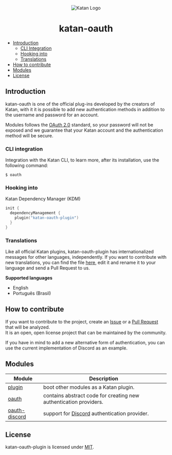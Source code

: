 <p align="center"><img src="https://i.imgur.com/A4T861z.png" alt="Katan Logo"/></p>
<h1 align="center">katan-oauth</h1>

* [Introduction](#introduction)
  * [CLI Integration](#cli-integration)
  * [Hooking into](#hooking-into)
  * [Translations](#translations)
* [How to contribute](#how-to-contribute)
* [Modules](#modules)
* [License](#license)

## Introduction
katan-oauth is one of the official plug-ins developed by the creators of Katan, with it it is possible to add new authentication methods in addition to the username and password for an account.

Modules follows the [OAuth 2.0](https://tools.ietf.org/html/rfc6749) standard, so your password will not be exposed and we guarantee that your Katan account and the authentication method will be secure.

### CLI integration
Integration with the Katan CLI, to learn more, after its installation, use the following command:
```console
$ oauth
```

### Hooking into
Katan Dependency Manager (KDM)
```kotlin
init {
  dependencyManagement {
    plugin("katan-oauth-plugin")
  }
}
```

### Translations
Like all official Katan plugins, katan-oauth-plugin has internationalized messages for other languages, independently.
If you want to contribute with new translations, you can find the file [here](https://github.com/KatanPanel/katan-oauth-plugin/tree/main/plugin/src/main/resources), edit it and rename it to your language and send a Pull Request to us.

**Supported languages**
* English
* Português (Brasil)

## How to contribute
If you want to contribute to the project, create an [Issue](https://github.com/KatanPanel/katan-oauth-plugin/issues) or a [Pull Request](https://github.com/KatanPanel/katan-oauth-plugin/pulls) that will be analyzed.\
It is an open, open license project that can be maintained by the community.

If you have in mind to add a new alternative form of authentication, you can use the current implementation of Discord as an example.

## Modules

| Module | Description |
| ----------- | ------ |
| [plugin](https://github.com/KatanPanel/katan-oauth-plugin/tree/main/plugin) | boot other modules as a Katan plugin. |
| [oauth](https://github.com/KatanPanel/katan-oauth-plugin/tree/main/oauth) | contains abstract code for creating new authentication providers. |
| [oauth-discord](https://github.com/KatanPanel/katan-oauth-plugin/tree/main/oauth-discord) | support for [Discord](https://discor.com) authentication provider. |

## License
katan-oauth-plugin is licensed under [MIT](https://github.com/KatanPanel/katan-oauth-plugin/blob/main/LICENSE).
